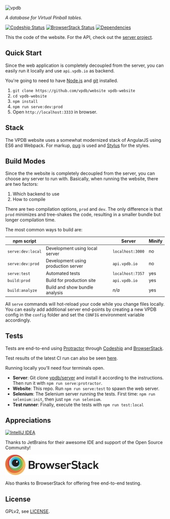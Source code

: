 ![vpdb][text-logo]

*A database for Virtual Pinball tables.*

[![Codeship Status](http://img.shields.io/codeship/7a665bd0-b073-0135-06f3-52802c62f0b1.svg?style=flat-square)](https://app.codeship.com/projects/257675)
[![BrowserStack Status](https://www.browserstack.com/automate/badge.svg?badge_key=RXJHMzgzZ1hZVURNS1pwWUUybFpxUXdOb1daQTlhTmExWms1K3ptenlocz0tLXp2R1VtMUtOOG1PN0tCZ1lJdmdjQ0E9PQ==--59873cb571ddbb196a9f1979a0c316718c2bc23e)](https://www.browserstack.com/automate/public-build/RXJHMzgzZ1hZVURNS1pwWUUybFpxUXdOb1daQTlhTmExWms1K3ptenlocz0tLXp2R1VtMUtOOG1PN0tCZ1lJdmdjQ0E9PQ==--59873cb571ddbb196a9f1979a0c316718c2bc23e)
[![Dependencies](https://david-dm.org/vpdb/website.svg?style=flat-square)](https://david-dm.org/vpdb/website)

This the code of the website. For the API, check out the [server project](https://github.com/vpdb/server).

## Quick Start

Since the web application is completely decoupled from the server, you can easily run it locally and use `api.vpdb.io` as backend.

You're going to need to have [Node.js](https://nodejs.org/) and [git](https://git-scm.com/downloads) installed.

1. `git clone https://github.com/vpdb/website vpdb-website`
2. `cd vpdb-website`
3. `npm install`
4. `npm run serve:dev:prod`
5. Open `http://localhost:3333` in browser.

## Stack

The VPDB website uses a somewhat modernized stack of AngularJS using ES6 and 
Webpack. For markup, [pug](https://pugjs.org/api/getting-started.html) is used 
and [Stylus](http://stylus-lang.com/) for the styles.

## Build Modes

Since the the website is completely decoupled from the server, you can choose any
server to run with. Basically, when running the website, there are two factors:

1. Which backend to use
2. How to compile

There are two compilation options, `prod` and `dev`. The only difference is that
`prod` minimizes and tree-shakes the code, resulting in a smaller bundle but 
longer compilation time.

The most common ways to build are:

| npm script        |                                     | Server           | Minify |
|-------------------|-------------------------------------|------------------|--------|
| `serve:dev:local` | Development using local server      | `localhost:3000` | no     |
| `serve:dev:prod`  | Development using production server | `api.vpdb.io`    | no     |
| `serve:test`      | Automated tests                     | `localhost:7357` | yes    |
| `build:prod`      | Build for production site           | `api.vpdb.io`    | yes    |
| `build:analyze`   | Build and show bundle analysis      | *n/a*            | yes    |

All `serve` commands will hot-reload your code while you change files locally. 
You can easily add additional server end-points by creating a new VPDB config 
in the `config` folder and set the `CONFIG` environment variable accordingly.

## Tests

Tests are end-to-end using [Protractor](http://www.protractortest.org) through 
[Codeship](https://codeship.com/) and [BrowserStack](https://www.browserstack.com).

Test results of the latest CI run can also be seen [here](https://results.vpdb.io/).

Running locally you'll need four terminals open.

- **Server**: Git clone [vpdb/server](https://github.com/vpdb/server) and install 
  it according to the instructions. Then run it with `npm run serve:protractor`.
- **Website**: This repo. Run `npm run serve:test` to spawn the web server.
- **Selenium**: The Selenium server running the tests. First time: `npm run selenium:init`, 
  then just `npm run selenium`. 
- **Test runner**: Finally, execute the tests with `npm run test:local`

## Appreciations

[![IntelliJ IDEA][idea-image]][idea-url]

Thanks to JetBrains for their awesome IDE and support of the Open Source Community!

<a href="https://www.browserstack.com"><img width="300" src="https://raw.githubusercontent.com/vpdb/website/master/src/test/browserstack-logo.png"></a>

Also thanks to BrowserStack for offering free end-to-end testing.

## License

GPLv2, see [LICENSE](LICENSE).

[text-logo]: https://github.com/vpdb/server/raw/master/gfx/text-logo.png
[idea-image]: https://raw.githubusercontent.com/vpdb/backend/master/gfx/logo_IntelliJIDEA.png
[idea-url]: https://www.jetbrains.com/idea/